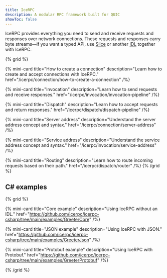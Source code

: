 ```yaml
---
title: IceRPC
description: A modular RPC framework built for QUIC
showToc: false
---
```


IceRPC provides everything you need to send and receive requests and responses over network connections. These requests
and responses carry byte streams—if you want a typed API, use [Slice][slice] or another [IDL] together with IceRPC.

{% grid %}

{% mini-card
   title="How to create a connection"
   description="Learn how to create and accept connections with IceRPC."
   href="/icerpc/connection/how-to-create-a-connection" /%}

{% mini-card
   title="Invocation"
   description="Learn how to send requests and receive responses."
   href="/icerpc/invocation/invocation-pipeline" /%}

{% mini-card
   title="Dispatch"
   description="Learn how to accept requests and return responses."
   href="/icerpc/dispatch/dispatch-pipeline" /%}

{% mini-card
   title="Server address"
   description="Understand the server address concept and syntax."
   href="/icerpc/connection/server-address" /%}

{% mini-card
   title="Service address"
   description="Understand the service address concept and syntax."
   href="/icerpc/invocation/service-address" /%}

{% mini-card
   title="Routing"
   description="Learn how to route incoming requests based on their path."
   href="/icerpc/dispatch/router" /%}
{% /grid %}

## C# examples

{% grid %}

{% mini-card
   title="Core example"
   description="Using IceRPC without an IDL."
   href="https://github.com/icerpc/icerpc-csharp/tree/main/examples/GreeterCore" /%}

{% mini-card
   title="JSON example"
   description="Using IceRPC with JSON."
   href="https://github.com/icerpc/icerpc-csharp/tree/main/examples/GreeterJson" /%}

{% mini-card
   title="Protobuf example"
   description="Using IceRPC with Protobuf."
   href="https://github.com/icerpc/icerpc-csharp/tree/main/examples/GreeterProtobuf" /%}

{% /grid %}

[idl]: https://en.wikipedia.org/wiki/Interface_description_language
[slice]: ../slice2
